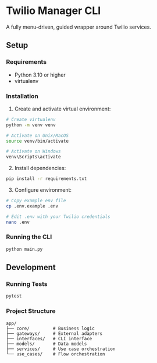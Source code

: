 # Twilio Manager CLI

A fully menu-driven, guided wrapper around Twilio services.

## Setup

### Requirements
- Python 3.10 or higher
- virtualenv

### Installation

1. Create and activate virtual environment:
```bash
# Create virtualenv
python -m venv venv

# Activate on Unix/MacOS
source venv/bin/activate

# Activate on Windows
venv\Scripts\activate
```

2. Install dependencies:
```bash
pip install -r requirements.txt
```

3. Configure environment:
```bash
# Copy example env file
cp .env.example .env

# Edit .env with your Twilio credentials
nano .env
```

### Running the CLI
```bash
python main.py
```

## Development

### Running Tests
```bash
pytest
```

### Project Structure
```
app/
├── core/         # Business logic
├── gateways/     # External adapters
├── interfaces/   # CLI interface
├── models/       # Data models
├── services/     # Use case orchestration
└── use_cases/    # Flow orchestration
```

